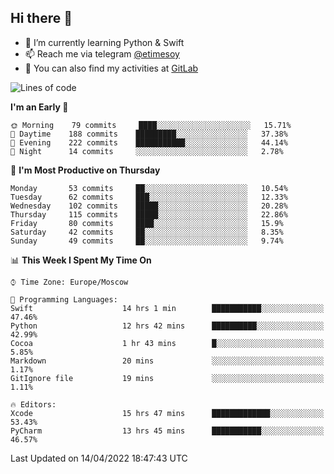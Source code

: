 ## Hi there 👋
- 🌱 I’m currently learning Python & Swift
- 📫 Reach me via telegram [@etimesoy](https://t.me/etimesoy/)
- 🦊 You can also find my activities at [GitLab](https://gitlab.com/etimesoy)

<!--START_SECTION:waka-->
![Lines of code](https://img.shields.io/badge/From%20Hello%20World%20I%27ve%20Written-187%20Thousand%20lines%20of%20code-blue)

**I'm an Early 🐤** 

```text
🌞 Morning    79 commits     ████░░░░░░░░░░░░░░░░░░░░░   15.71% 
🌆 Daytime    188 commits    █████████░░░░░░░░░░░░░░░░   37.38% 
🌃 Evening    222 commits    ███████████░░░░░░░░░░░░░░   44.14% 
🌙 Night      14 commits     ░░░░░░░░░░░░░░░░░░░░░░░░░   2.78%

```
📅 **I'm Most Productive on Thursday** 

```text
Monday       53 commits     ██░░░░░░░░░░░░░░░░░░░░░░░   10.54% 
Tuesday      62 commits     ███░░░░░░░░░░░░░░░░░░░░░░   12.33% 
Wednesday    102 commits    █████░░░░░░░░░░░░░░░░░░░░   20.28% 
Thursday     115 commits    █████░░░░░░░░░░░░░░░░░░░░   22.86% 
Friday       80 commits     ████░░░░░░░░░░░░░░░░░░░░░   15.9% 
Saturday     42 commits     ██░░░░░░░░░░░░░░░░░░░░░░░   8.35% 
Sunday       49 commits     ██░░░░░░░░░░░░░░░░░░░░░░░   9.74%

```


📊 **This Week I Spent My Time On** 

```text
⌚︎ Time Zone: Europe/Moscow

💬 Programming Languages: 
Swift                    14 hrs 1 min        ███████████░░░░░░░░░░░░░░   47.46% 
Python                   12 hrs 42 mins      ██████████░░░░░░░░░░░░░░░   42.99% 
Cocoa                    1 hr 43 mins        █░░░░░░░░░░░░░░░░░░░░░░░░   5.85% 
Markdown                 20 mins             ░░░░░░░░░░░░░░░░░░░░░░░░░   1.17% 
GitIgnore file           19 mins             ░░░░░░░░░░░░░░░░░░░░░░░░░   1.11%

🔥 Editors: 
Xcode                    15 hrs 47 mins      █████████████░░░░░░░░░░░░   53.43% 
PyCharm                  13 hrs 45 mins      ███████████░░░░░░░░░░░░░░   46.57%

```


 Last Updated on 14/04/2022 18:47:43 UTC
<!--END_SECTION:waka-->

